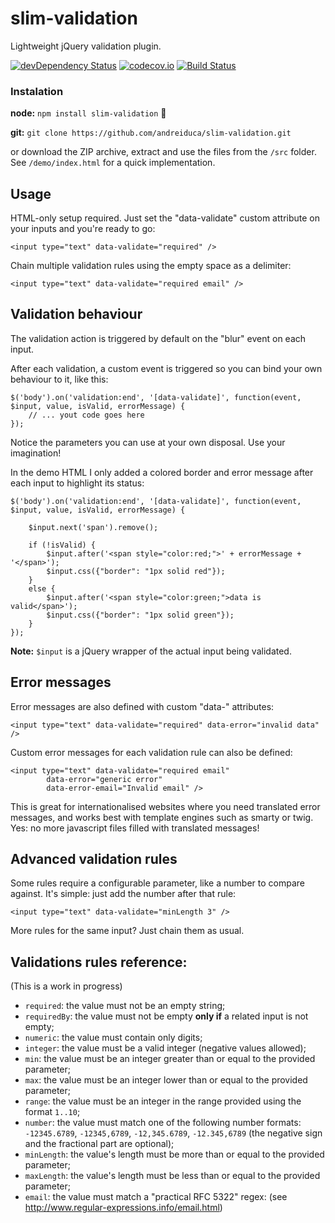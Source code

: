 # slim-validation
Lightweight jQuery validation plugin.

[![devDependency Status](https://david-dm.org/andreiduca/slim-validation/dev-status.svg)](https://david-dm.org/andreiduca/slim-validation#info=devDependencies)
[![codecov.io](http://codecov.io/github/andreiduca/slim-validation/coverage.svg?branch=master)](http://codecov.io/github/andreiduca/slim-validation?branch=master)
[![Build Status](https://travis-ci.org/andreiduca/slim-validation.svg?branch=master)](https://travis-ci.org/andreiduca/slim-validation)

### Instalation
**node:** `npm install slim-validation` :sparkling_heart:

**git:** `git clone https://github.com/andreiduca/slim-validation.git`

or download the ZIP archive, extract and use the files from the `/src` folder. See `/demo/index.html` for a quick implementation.

## Usage
HTML-only setup required. Just set the "data-validate" custom attribute on your inputs and you're ready to go:

```
<input type="text" data-validate="required" />
```

Chain multiple validation rules using the empty space as a delimiter:

```
<input type="text" data-validate="required email" />
```

## Validation behaviour
The validation action is triggered by default on the "blur" event on each input.

After each validation, a custom event is triggered so you can bind your own behaviour to it, like this:

```
$('body').on('validation:end', '[data-validate]', function(event, $input, value, isValid, errorMessage) {
    // ... yout code goes here
});
```

Notice the parameters you can use at your own disposal. Use your imagination!

In the demo HTML I only added a colored border and error message after each input to highlight its status:

```
$('body').on('validation:end', '[data-validate]', function(event, $input, value, isValid, errorMessage) {

    $input.next('span').remove();

    if (!isValid) {
        $input.after('<span style="color:red;">' + errorMessage + '</span>');
        $input.css({"border": "1px solid red"});
    }
    else {
        $input.after('<span style="color:green;">data is valid</span>');
        $input.css({"border": "1px solid green"});
    }
});
```

**Note:** `$input` is a jQuery wrapper of the actual input being validated.

## Error messages
Error messages are also defined with custom "data-" attributes:

```
<input type="text" data-validate="required" data-error="invalid data" />
```

Custom error messages for each validation rule can also be defined:

```
<input type="text" data-validate="required email"
        data-error="generic error"
        data-error-email="Invalid email" />
```

This is great for internationalised websites where you need translated error messages, and works best with template engines such as smarty or twig. Yes: no more javascript files filled with translated messages!

## Advanced validation rules
Some rules require a configurable parameter, like a number to compare against. It's simple: just add the number after that rule:

```
<input type="text" data-validate="minLength 3" />
```

More rules for the same input? Just chain them as usual.


## Validations rules reference:
(This is a work in progress)

- `required`: the value must not be an empty string;
- `requiredBy`: the value must not be empty **only if** a related input is not empty;
- `numeric`: the value must contain only digits;
- `integer`: the value must be a valid integer (negative values allowed);
- `min`: the value must be an integer greater than or equal to the provided parameter;
- `max`: the value must be an integer lower than or equal to the provided parameter;
- `range`: the value must be an integer in the range provided using the format `1..10`;
- `number`: the value must match one of the following number formats: `-12345.6789`, `-12345,6789`, `-12,345.6789`, `-12.345,6789` (the negative sign and the fractional part are optional);
- `minLength`: the value's length must be more than or equal to the provided parameter;
- `maxLength`: the value's length must be less than or equal to the provided parameter;
- `email`: the value must match a "practical RFC 5322" regex: (see http://www.regular-expressions.info/email.html)
